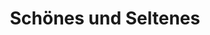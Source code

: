 ---
title: "Schönes und Seltenes"
url: /braunschweig/schoenes-und-seltenes/
shop: Raumausstattung
---